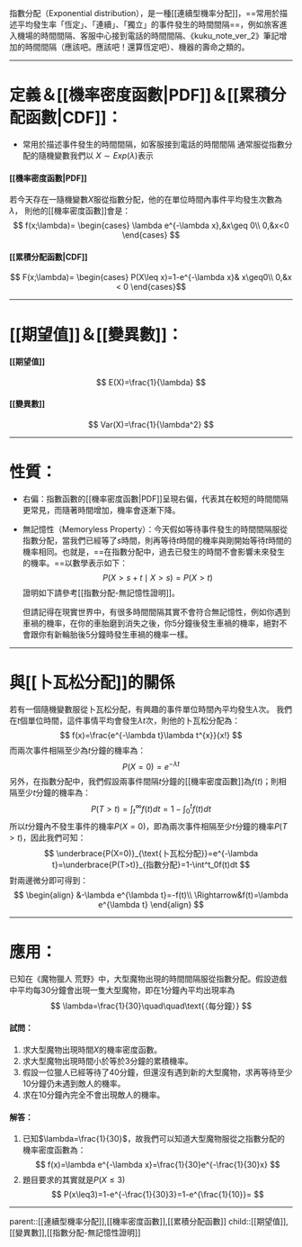 指數分配（Exponential distribution），是一種[[連續型機率分配]]，==常用於描述平均發生率「恆定」、「連續」、「獨立」的事件發生的時間間隔==，例如旅客進入機場的時間間隔、客服中心接到電話的時間間隔、《kuku_note_ver_2》筆記增加的時間間隔（應該吧。應該吧！還算恆定吧）、機器的壽命之類的。

- - -
# 定義＆[[機率密度函數|PDF]]＆[[累積分配函數|CDF]]：
- 常用於描述事件發生的時間間隔，如客服接到電話的時間間隔
通常服從指數分配的隨機變數我們以 $X\sim Exp(\lambda)$表示
#### [[機率密度函數|PDF]]
若今天存在一隨機變數$X$服從指數分配，他的在單位時間內事件平均發生次數為$\lambda$，
則他的[[機率密度函數]]會是：
$$
f(x;\lambda)=
\begin{cases}
\lambda e^{-\lambda x},&x\geq 0\\
0,&x<0
\end{cases}
$$

#### [[累積分配函數|CDF]]
$$
F(x;\lambda)=
\begin{cases}
P(X\leq x)=1-e^{-\lambda x}& x\geq0\\
0,&x < 0
\end{cases}$$

- - -
# [[期望值]]＆[[變異數]]：
#### [[期望值]]
$$
E(X)=\frac{1}{\lambda}
$$
#### [[變異數]]
$$
Var(X)=\frac{1}{\lambda^2}
$$
- - -
# 性質：

- 右偏：指數函數的[[機率密度函數|PDF]]呈現右偏，代表其在較短的時間間隔更常見，而隨著時間增加，機率會逐漸下降。
- 無記憶性（Memoryless Property）：今天假如等待事件發生的時間間隔服從指數分配，當我們已經等了$s$時間，則再等待$t$時間的機率與剛開始等待$t$時間的機率相同。也就是，==在指數分配中，過去已發生的時間不會影響未來發生的機率。==以數學表示如下：
$$
P(X>s+t\mid X>s)=P(X>t)
$$
  證明如下請參考[[指數分配-無記憶性證明]]。
  
  但請記得在現實世界中，有很多時間間隔其實不會符合無記憶性，例如你遇到車禍的機率，在你的車胎磨到消失之後，你5分鐘後發生車禍的機率，絕對不會跟你有新輪胎後5分鐘時發生車禍的機率一樣。
- - -
# 與[[卜瓦松分配]]的關係

若有一個隨機變數服從卜瓦松分配，有興趣的事件單位時間內平均發生$\lambda$次。
我們在$t$個單位時間，這件事情平均會發生$\lambda t$次，則他的卜瓦松分配為：
$$
f(x)=\frac{e^{-\lambda t}\lambda t^{x}}{x!}
$$
而兩次事件相隔至少為$t$分鐘的機率為：
$$
P(X=0)=e^{-\lambda t}
$$
另外，在指數分配中，我們假設兩事件間隔$t$分鐘的[[機率密度函數]]為$f(t)$；則相隔至少$t$分鐘的機率為：
$$
P(T>t)=\int^\infty_t f(t)dt=1-\int^t_0f(t)dt
$$
所以$t$分鐘內不發生事件的機率$P(X=0)$，即為兩次事件相隔至少$t$分鐘的機率$P(T>t)$，因此我們可知：
$$
\underbrace{P(X=0)}_{\text{卜瓦松分配}}=e^{-\lambda t}=\underbrace{P(T>t)}_{指數分配}=1-\int^t_0f(t)dt
$$
對兩邊微分即可得到：
$$
\begin{align}
&-\lambda e^{\lambda t}=-f(t)\\
\Rightarrow&f(t)=\lambda e^{\lambda t}
\end{align}
$$
- - -
# 應用：
已知在《魔物獵人 荒野》中，大型魔物出現的時間間隔服從指數分配。假設遊戲中平均每30分鐘會出現一隻大型魔物，即在1分鐘內平均出現率為
$$
\lambda=\frac{1}{30}\quad\quad\text{（每分鐘）}
$$
#### 試問：
1. 求大型魔物出現時間$X$的機率密度函數。
2. 求大型魔物出現時間小於等於3分鐘的累積機率。
3. 假設一位獵人已經等待了40分鐘，但還沒有遇到新的大型魔物，求再等待至少10分鐘仍未遇到敵人的機率。
4. 求在10分鐘內完全不會出現敵人的機率。

#### 解答：
1. 已知$\lambda=\frac{1}{30}$，故我們可以知道大型魔物服從之指數分配的機率密度函數為：
$$
f(x)=\lambda e^{-\lambda x}=\frac{1}{30}e^{-\frac{1}{30}x}
$$
1.  題目要求的其實就是$P(X\leq3)$
$$
P(x\leq3)=1-e^{-\frac{1}{30}3}=1-e^{\frac{1}{10}}=
$$
- - -
parent::[[連續型機率分配]],[[機率密度函數]],[[累積分配函數]]
child::[[期望值]],[[變異數]],[[指數分配-無記憶性證明]]